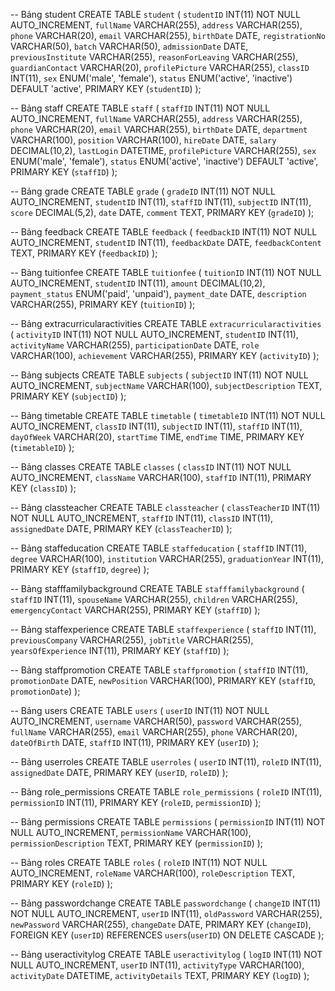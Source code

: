 -- Bảng student
CREATE TABLE `student` (
  `studentID` INT(11) NOT NULL AUTO_INCREMENT,
  `fullName` VARCHAR(255),
  `address` VARCHAR(255),
  `phone` VARCHAR(20),
  `email` VARCHAR(255),
  `birthDate` DATE,
  `registrationNo` VARCHAR(50),
  `batch` VARCHAR(50),
  `admissionDate` DATE,
  `previousInstitute` VARCHAR(255),
  `reasonForLeaving` VARCHAR(255),
  `guardianContact` VARCHAR(20),
  `profilePicture` VARCHAR(255),
  `classID` INT(11),
  `sex` ENUM('male', 'female'),
  `status` ENUM('active', 'inactive') DEFAULT 'active',
  PRIMARY KEY (`studentID`)
);

-- Bảng staff
CREATE TABLE `staff` (
  `staffID` INT(11) NOT NULL AUTO_INCREMENT,
  `fullName` VARCHAR(255),
  `address` VARCHAR(255),
  `phone` VARCHAR(20),
  `email` VARCHAR(255),
  `birthDate` DATE,
  `department` VARCHAR(100),
  `position` VARCHAR(100),
  `hireDate` DATE,
  `salary` DECIMAL(10,2),
  `lastLogin` DATETIME,
  `profilePicture` VARCHAR(255),
  `sex` ENUM('male', 'female'),
  `status` ENUM('active', 'inactive') DEFAULT 'active',
  PRIMARY KEY (`staffID`)
);

-- Bảng grade
CREATE TABLE `grade` (
  `gradeID` INT(11) NOT NULL AUTO_INCREMENT,
  `studentID` INT(11),
  `staffID` INT(11),
  `subjectID` INT(11),
  `score` DECIMAL(5,2),
  `date` DATE,
  `comment` TEXT,
  PRIMARY KEY (`gradeID`)
);

-- Bảng feedback
CREATE TABLE `feedback` (
  `feedbackID` INT(11) NOT NULL AUTO_INCREMENT,
  `studentID` INT(11),
  `feedbackDate` DATE,
  `feedbackContent` TEXT,
  PRIMARY KEY (`feedbackID`)
);

-- Bảng tuitionfee
CREATE TABLE `tuitionfee` (
  `tuitionID` INT(11) NOT NULL AUTO_INCREMENT,
  `studentID` INT(11),
  `amount` DECIMAL(10,2),
  `payment_status` ENUM('paid', 'unpaid'),
  `payment_date` DATE,
  `description` VARCHAR(255),
  PRIMARY KEY (`tuitionID`)
);

-- Bảng extracurricularactivities
CREATE TABLE `extracurricularactivities` (
  `activityID` INT(11) NOT NULL AUTO_INCREMENT,
  `studentID` INT(11),
  `activityName` VARCHAR(255),
  `participationDate` DATE,
  `role` VARCHAR(100),
  `achievement` VARCHAR(255),
  PRIMARY KEY (`activityID`)
);

-- Bảng subjects
CREATE TABLE `subjects` (
  `subjectID` INT(11) NOT NULL AUTO_INCREMENT,
  `subjectName` VARCHAR(100),
  `subjectDescription` TEXT,
  PRIMARY KEY (`subjectID`)
);

-- Bảng timetable
CREATE TABLE `timetable` (
  `timetableID` INT(11) NOT NULL AUTO_INCREMENT,
  `classID` INT(11),
  `subjectID` INT(11),
  `staffID` INT(11),
  `dayOfWeek` VARCHAR(20),
  `startTime` TIME,
  `endTime` TIME,
  PRIMARY KEY (`timetableID`)
);

-- Bảng classes
CREATE TABLE `classes` (
  `classID` INT(11) NOT NULL AUTO_INCREMENT,
  `className` VARCHAR(100),
  `staffID` INT(11),
  PRIMARY KEY (`classID`)
);

-- Bảng classteacher
CREATE TABLE `classteacher` (
  `classTeacherID` INT(11) NOT NULL AUTO_INCREMENT,
  `staffID` INT(11),
  `classID` INT(11),
  `assignedDate` DATE,
  PRIMARY KEY (`classTeacherID`)
);

-- Bảng staffeducation
CREATE TABLE `staffeducation` (
  `staffID` INT(11),
  `degree` VARCHAR(100),
  `institution` VARCHAR(255),
  `graduationYear` INT(11),
  PRIMARY KEY (`staffID`, `degree`)
);

-- Bảng stafffamilybackground
CREATE TABLE `stafffamilybackground` (
  `staffID` INT(11),
  `spouseName` VARCHAR(255),
  `children` VARCHAR(255),
  `emergencyContact` VARCHAR(255),
  PRIMARY KEY (`staffID`)
);

-- Bảng staffexperience
CREATE TABLE `staffexperience` (
  `staffID` INT(11),
  `previousCompany` VARCHAR(255),
  `jobTitle` VARCHAR(255),
  `yearsOfExperience` INT(11),
  PRIMARY KEY (`staffID`)
);

-- Bảng staffpromotion
CREATE TABLE `staffpromotion` (
  `staffID` INT(11),
  `promotionDate` DATE,
  `newPosition` VARCHAR(100),
  PRIMARY KEY (`staffID`, `promotionDate`)
);

-- Bảng users
CREATE TABLE `users` (
  `userID` INT(11) NOT NULL AUTO_INCREMENT,
  `username` VARCHAR(50),
  `password` VARCHAR(255),
  `fullName` VARCHAR(255),
  `email` VARCHAR(255),
  `phone` VARCHAR(20),
  `dateOfBirth` DATE,
  `staffID` INT(11),
  PRIMARY KEY (`userID`)
);

-- Bảng userroles
CREATE TABLE `userroles` (
  `userID` INT(11),
  `roleID` INT(11),
  `assignedDate` DATE,
  PRIMARY KEY (`userID`, `roleID`)
);

-- Bảng role_permissions
CREATE TABLE `role_permissions` (
  `roleID` INT(11),
  `permissionID` INT(11),
  PRIMARY KEY (`roleID`, `permissionID`)
);

-- Bảng permissions
CREATE TABLE `permissions` (
  `permissionID` INT(11) NOT NULL AUTO_INCREMENT,
  `permissionName` VARCHAR(100),
  `permissionDescription` TEXT,
  PRIMARY KEY (`permissionID`)
);

-- Bảng roles
CREATE TABLE `roles` (
  `roleID` INT(11) NOT NULL AUTO_INCREMENT,
  `roleName` VARCHAR(100),
  `roleDescription` TEXT,
  PRIMARY KEY (`roleID`)
);

-- Bảng passwordchange
CREATE TABLE `passwordchange` (
  `changeID` INT(11) NOT NULL AUTO_INCREMENT,
  `userID` INT(11),
  `oldPassword` VARCHAR(255),
  `newPassword` VARCHAR(255),
  `changeDate` DATE,
  PRIMARY KEY (`changeID`),
  FOREIGN KEY (`userID`) REFERENCES `users`(`userID`) ON DELETE CASCADE
);

-- Bảng useractivitylog
CREATE TABLE `useractivitylog` (
  `logID` INT(11) NOT NULL AUTO_INCREMENT,
  `userID` INT(11),
  `activityType` VARCHAR(100),
  `activityDate` DATETIME,
  `activityDetails` TEXT,
  PRIMARY KEY (`logID`)
);
